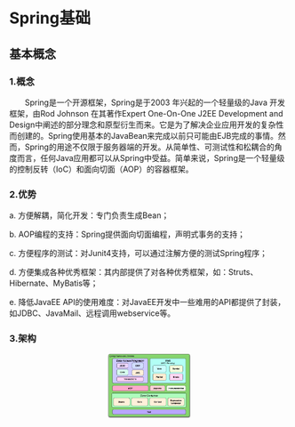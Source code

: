 # Spring基础  

## 基本概念  

### 1.概念  
&emsp;&emsp;Spring是一个开源框架，Spring是于2003 年兴起的一个轻量级的Java 开发框架，由Rod Johnson 在其著作Expert One-On-One J2EE Development and Design中阐述的部分理念和原型衍生而来。它是为了解决企业应用开发的复杂性而创建的。Spring使用基本的JavaBean来完成以前只可能由EJB完成的事情。然而，Spring的用途不仅限于服务器端的开发。从简单性、可测试性和松耦合的角度而言，任何Java应用都可以从Spring中受益。简单来说，Spring是一个轻量级的控制反转（IoC）和面向切面（AOP）的容器框架。  

### 2.优势  
a. 方便解耦，简化开发：专门负责生成Bean；

b. AOP编程的支持：Spring提供面向切面编程，声明式事务的支持；

c. 方便程序的测试：对Junit4支持，可以通过注解方便的测试Spring程序；

d. 方便集成各种优秀框架：其内部提供了对各种优秀框架，如：Struts、Hibernate、MyBatis等； 

e. 降低JavaEE API的使用难度：对JavaEE开发中一些难用的API都提供了封装，如JDBC、JavaMail、远程调用webservice等。

### 3.架构  
<div align="center">
	<img src="img/spring-structure.jpg" width="150px">
</div>





